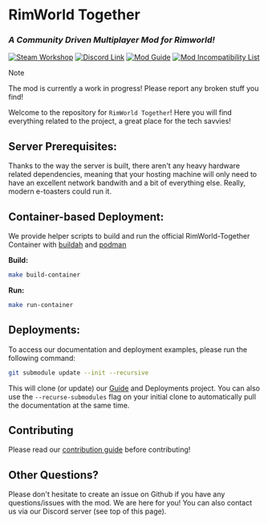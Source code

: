 # RimWorld Together
### *A Community Driven Multiplayer Mod for Rimworld!*
[![Steam Workshop](https://img.shields.io/badge/Steam_Workshop-Subscribe-blue?logo=steam)](https://steamcommunity.com/sharedfiles/filedetails/?id=3005289691) [![Discord Link](https://img.shields.io/badge/Discord-Join-blue?logo=discord)](https://discord.gg/yUF2ec8Vt8) [![Mod Guide](https://img.shields.io/badge/Guide-Read-blue?logo=mdbook)](https://rimworldtogether.github.io/Guide/) [![Mod Incompatibility List](https://img.shields.io/badge/Incompatibility_List-View-blue?logo=markdown)](https://github.com/RimworldTogether/Rimworld-Together/blob/development/IncompatibilityList.md)

> [!NOTE]
> The mod is currently a work in progress! Please report any broken stuff you find!

Welcome to the repository for `RimWorld Together`! Here you will find everything related to the project, a great place for the tech savvies!

## Server Prerequisites:
Thanks to the way the server is built, there aren't any heavy hardware related dependencies, meaning that your hosting machine will only need to have an excellent network bandwith and a bit of everything else. Really, modern e-toasters could run it.

## Container-based Deployment:
We provide helper scripts to build and run the official RimWorld-Together Container with [buildah](https://github.com/containers/buildah) and [podman](https://github.com/containers/podman)

**Build:**
```sh
make build-container
```

**Run:**
```sh
make run-container
```

## Deployments:
To access our documentation and deployment examples, please run the following command:
```sh
git submodule update --init --recursive
```
This will clone (or update) our [Guide](https://github.com/RimworldTogether/Guide) and Deployments project. You can also use the `--recurse-submodules` flag on your initial clone to automatically pull the documentation at the same time.

## Contributing
Please read our [contribution guide](https://github.com/RimworldTogether/Rimworld-Together/blob/development/CONTRIBUTING.md) before contributing!

## Other Questions?
Please don't hesitate to create an issue on Github if you have any questions/issues with the mod. We are here for you! You can also contact us via our Discord server (see top of this page).
